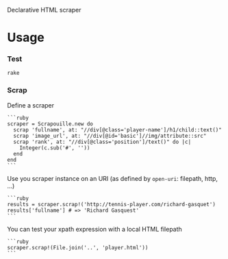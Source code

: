 Declarative HTML scraper

# Usage

### Test

    rake

### Scrap

Define a scraper

    ```ruby
    scraper = Scrapouille.new do
      scrap 'fullname', at: "//div[@class='player-name']/h1/child::text()"
      scrap 'image_url', at: "//div[@id='basic']//img/attribute::src"
      scrap 'rank', at: "//div[@class='position']/text()" do |c|
        Integer(c.sub('#', ''))
      end
    end
    ```

Use you scraper instance on an URI (as defined by `open-uri`: filepath, http, ...)

    ```ruby
    results = scraper.scrap!('http://tennis-player.com/richard-gasquet')
    results['fullname'] # => 'Richard Gasquest'
    ```

You can test your xpath expression with a local HTML filepath

    ```ruby
    scraper.scrap!(File.join('..', 'player.html'))
    ```

